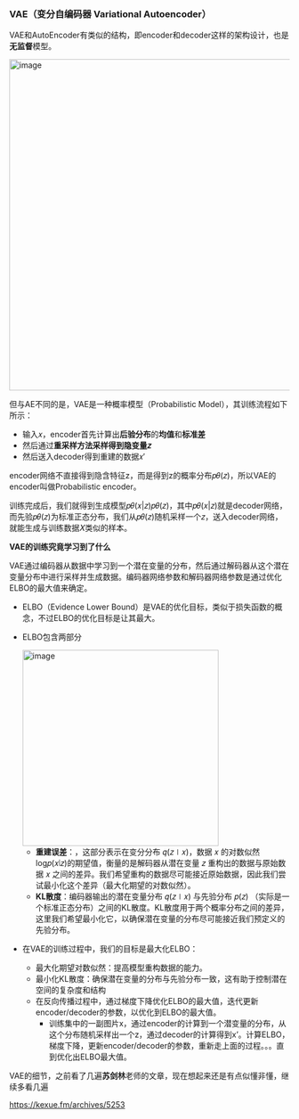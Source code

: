 ### VAE（变分自编码器 Variational Autoencoder）
VAE和AutoEncoder有类似的结构，即encoder和decoder这样的架构设计，也是**无监督**模型。

<img width="595" alt="image" src="https://github.com/user-attachments/assets/bd7af15a-aea2-46ad-b507-258d4b364645">

但与AE不同的是，VAE是一种概率模型（Probabilistic Model），其训练流程如下所示：
-  输入𝑥，encoder首先计算出**后验分布**的**均值**和**标准差**
-  然后通过**重采样方法采样得到隐变量𝑧**
-  然后送入decoder得到重建的数据𝑥′

encoder网络不直接得到隐含特征z，而是得到z的概率分布𝑝𝜃(𝑧)，所以VAE的encoder叫做Probabilistic encoder。

训练完成后，我们就得到生成模型𝑝𝜃(𝑥|𝑧)𝑝𝜃(𝑧)，其中𝑝𝜃(𝑥|𝑧)就是decoder网络，而先验𝑝𝜃(𝑧)为标准正态分布，我们从𝑝𝜃(𝑧)随机采样一个𝑧，送入decoder网络，就能生成与训练数据𝑋类似的样本。

**VAE的训练究竟学习到了什么**

VAE通过编码器从数据中学习到一个潜在变量的分布，然后通过解码器从这个潜在变量分布中进行采样并生成数据。编码器网络参数和解码器网络参数是通过优化ELBO的最大值来确定。
-  ELBO（Evidence Lower Bound）是VAE的优化目标，类似于损失函数的概念，不过ELBO的优化目标是让其最大。
-  ELBO包含两部分
  
    <img width="352" alt="image" src="https://github.com/user-attachments/assets/4db16364-6949-4605-bad9-cdf925ef1588">
   
    - **重建误差**：，这部分表示在变分分布 𝑞(𝑧∣𝑥)，数据 𝑥 的对数似然 log⁡𝑝(𝑥∣𝑧)的期望值，衡量的是解码器从潜在变量 𝑧 重构出的数据与原始数据 𝑥 之间的差异。我们希望重构的数据尽可能接近原始数据，因此我们尝试最小化这个差异（最大化期望的对数似然）。
    - **KL散度**：编码器输出的潜在变量分布 𝑞(𝑧∣𝑥) 与先验分布 𝑝(𝑧) （实际是一个标准正态分布）之间的KL散度。KL散度用于两个概率分布之间的差异，这里我们希望最小化它，以确保潜在变量的分布尽可能接近我们预定义的先验分布。  

-  在VAE的训练过程中，我们的目标是最大化ELBO：

    -  最大化期望对数似然：提高模型重构数据的能力。
    -  最小化KL散度：确保潜在变量的分布与先验分布一致，这有助于控制潜在空间的复杂度和结构
    -  在反向传播过程中，通过梯度下降优化ELBO的最大值，迭代更新encoder/decoder的参数，以优化到ELBO的最大值。
        - 训练集中的一副图片x，通过encoder的计算到一个潜变量的分布，从这个分布随机采样出一个z，通过decoder的计算得到x’。计算ELBO，梯度下降，更新encoder/decoder的参数，重新走上面的过程。。。直到优化出ELBO最大值。




VAE的细节，之前看了几遍**苏剑林**老师的文章，现在想起来还是有点似懂非懂，继续多看几遍

https://kexue.fm/archives/5253

